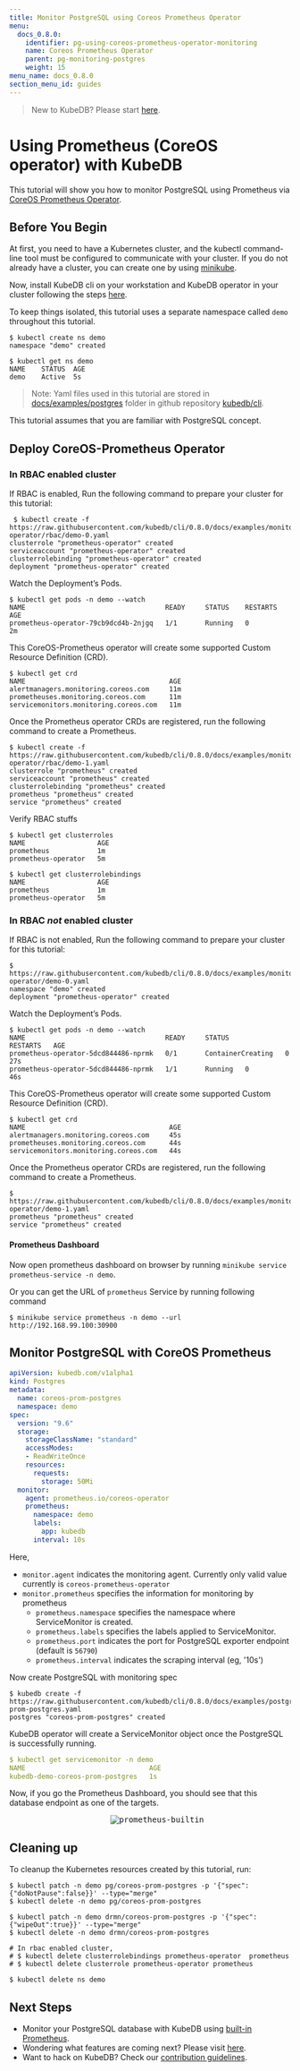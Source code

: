 ```yaml
---
title: Monitor PostgreSQL using Coreos Prometheus Operator
menu:
  docs_0.8.0:
    identifier: pg-using-coreos-prometheus-operator-monitoring
    name: Coreos Prometheus Operator
    parent: pg-monitoring-postgres
    weight: 15
menu_name: docs_0.8.0
section_menu_id: guides
---
```


> New to KubeDB? Please start [here](/docs/0.8.0/concepts/README).

# Using Prometheus (CoreOS operator) with KubeDB

This tutorial will show you how to monitor PostgreSQL using Prometheus via [CoreOS Prometheus Operator](https://github.com/coreos/prometheus-operator).

## Before You Begin

At first, you need to have a Kubernetes cluster, and the kubectl command-line tool must be configured to communicate with your cluster.
If you do not already have a cluster, you can create one by using [minikube](https://github.com/kubernetes/minikube).

Now, install KubeDB cli on your workstation and KubeDB operator in your cluster following the steps [here](/docs/0.8.0/setup/install).

To keep things isolated, this tutorial uses a separate namespace called `demo` throughout this tutorial.

```console
$ kubectl create ns demo
namespace "demo" created

$ kubectl get ns demo
NAME    STATUS  AGE
demo    Active  5s
```

> Note: Yaml files used in this tutorial are stored in [docs/examples/postgres](https://github.com/kubedb/cli/tree/0.8.0/docs/examples/postgres) folder in github repository [kubedb/cli](https://github.com/kubedb/cli).

This tutorial assumes that you are familiar with PostgreSQL concept.

## Deploy CoreOS-Prometheus Operator

### In RBAC enabled cluster

If RBAC is enabled, Run the following command to prepare your cluster for this tutorial:

```console
 $ kubectl create -f https://raw.githubusercontent.com/kubedb/cli/0.8.0/docs/examples/monitoring/coreos-operator/rbac/demo-0.yaml
clusterrole "prometheus-operator" created
serviceaccount "prometheus-operator" created
clusterrolebinding "prometheus-operator" created
deployment "prometheus-operator" created
```

Watch the Deployment’s Pods.

```console
$ kubectl get pods -n demo --watch
NAME                                   READY     STATUS    RESTARTS   AGE
prometheus-operator-79cb9dcd4b-2njgq   1/1       Running   0          2m
```

This CoreOS-Prometheus operator will create some supported Custom Resource Definition (CRD).

```console
$ kubectl get crd
NAME                                    AGE
alertmanagers.monitoring.coreos.com     11m
prometheuses.monitoring.coreos.com      11m
servicemonitors.monitoring.coreos.com   11m
```

Once the Prometheus operator CRDs are registered, run the following command to create a Prometheus.

```console
$ kubectl create -f https://raw.githubusercontent.com/kubedb/cli/0.8.0/docs/examples/monitoring/coreos-operator/rbac/demo-1.yaml
clusterrole "prometheus" created
serviceaccount "prometheus" created
clusterrolebinding "prometheus" created
prometheus "prometheus" created
service "prometheus" created
```

Verify RBAC stuffs

```consolw
$ kubectl get clusterroles
NAME                  AGE
prometheus            1m
prometheus-operator   5m
```

```console
$ kubectl get clusterrolebindings
NAME                  AGE
prometheus            1m
prometheus-operator   5m
```

### In RBAC *not* enabled cluster

If RBAC is not enabled, Run the following command to prepare your cluster for this tutorial:

```console
$ https://raw.githubusercontent.com/kubedb/cli/0.8.0/docs/examples/monitoring/coreos-operator/demo-0.yaml
namespace "demo" created
deployment "prometheus-operator" created
```

Watch the Deployment’s Pods.

```console
$ kubectl get pods -n demo --watch
NAME                                   READY     STATUS              RESTARTS   AGE
prometheus-operator-5dcd844486-nprmk   0/1       ContainerCreating   0          27s
prometheus-operator-5dcd844486-nprmk   1/1       Running   0         46s
```

This CoreOS-Prometheus operator will create some supported Custom Resource Definition (CRD).

```console
$ kubectl get crd
NAME                                    AGE
alertmanagers.monitoring.coreos.com     45s
prometheuses.monitoring.coreos.com      44s
servicemonitors.monitoring.coreos.com   44s
```

Once the Prometheus operator CRDs are registered, run the following command to create a Prometheus.

```console
$ https://raw.githubusercontent.com/kubedb/cli/0.8.0/docs/examples/monitoring/coreos-operator/demo-1.yaml
prometheus "prometheus" created
service "prometheus" created

```

#### Prometheus Dashboard

Now open prometheus dashboard on browser by running `minikube service prometheus-service -n demo`.

Or you can get the URL of `prometheus` Service by running following command

```console
$ minikube service prometheus -n demo --url
http://192.168.99.100:30900
```

## Monitor PostgreSQL with CoreOS Prometheus

```yaml
apiVersion: kubedb.com/v1alpha1
kind: Postgres
metadata:
  name: coreos-prom-postgres
  namespace: demo
spec:
  version: "9.6"
  storage:
    storageClassName: "standard"
    accessModes:
    - ReadWriteOnce
    resources:
      requests:
        storage: 50Mi
  monitor:
    agent: prometheus.io/coreos-operator
    prometheus:
      namespace: demo
      labels:
        app: kubedb
      interval: 10s
```

Here,

- `monitor.agent` indicates the monitoring agent. Currently only valid value currently is `coreos-prometheus-operator`
- `monitor.prometheus` specifies the information for monitoring by prometheus
  - `prometheus.namespace` specifies the namespace where ServiceMonitor is created.
  - `prometheus.labels` specifies the labels applied to ServiceMonitor.
  - `prometheus.port` indicates the port for PostgreSQL exporter endpoint (default is `56790`)
  - `prometheus.interval` indicates the scraping interval (eg, '10s')

Now create PostgreSQL with monitoring spec

```console
$ kubedb create -f https://raw.githubusercontent.com/kubedb/cli/0.8.0/docs/examples/postgres/monitoring/coreos-prom-postgres.yaml
postgres "coreos-prom-postgres" created
```

KubeDB operator will create a ServiceMonitor object once the PostgreSQL is successfully running.

```yaml
$ kubectl get servicemonitor -n demo
NAME                               AGE
kubedb-demo-coreos-prom-postgres   1s
```

Now, if you go the Prometheus Dashboard, you should see that this database endpoint as one of the targets.

<p align="center">
  <kbd>
    <img alt="prometheus-builtin"  src="/docs/0.8.0/images/postgres/coreos-prom-postgres.png">
  </kbd>
</p>

## Cleaning up

To cleanup the Kubernetes resources created by this tutorial, run:

```console
$ kubectl patch -n demo pg/coreos-prom-postgres -p '{"spec":{"doNotPause":false}}' --type="merge"
$ kubectl delete -n demo pg/coreos-prom-postgres

$ kubectl patch -n demo drmn/coreos-prom-postgres -p '{"spec":{"wipeOut":true}}' --type="merge"
$ kubectl delete -n demo drmn/coreos-prom-postgres

# In rbac enabled cluster,
# $ kubectl delete clusterrolebindings prometheus-operator  prometheus
# $ kubectl delete clusterrole prometheus-operator prometheus

$ kubectl delete ns demo
```

## Next Steps

- Monitor your PostgreSQL database with KubeDB using [built-in Prometheus](/docs/0.8.0/guides/postgres/monitoring/using-builtin-prometheus).
- Wondering what features are coming next? Please visit [here](/docs/0.8.0/roadmap).
- Want to hack on KubeDB? Check our [contribution guidelines](/docs/0.8.0/CONTRIBUTING).
